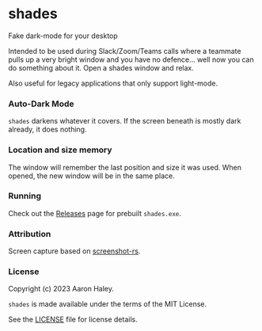 # shades

Fake dark-mode for your desktop

Intended to be used during Slack/Zoom/Teams calls where a teammate pulls up a very bright window and you have no defence... well now you can do something about it. Open a shades window and relax.

Also useful for legacy applications that only support light-mode.

### Auto-Dark Mode

`shades` darkens whatever it covers. If the screen beneath is mostly dark already, it does nothing.

### Location and size memory

The window will remember the last position and size it was used. When opened, the new window will be in the same place.

### Running

Check out the [Releases](https://github.com/halaaro/shades/releases) page for prebuilt `shades.exe`.

### Attribution

Screen capture based on [screenshot-rs](https://github.com/robmikh/screenshot-rs).

### License

Copyright (c) 2023 Aaron Haley.

`shades` is made available under the terms of the MIT License.

See the [LICENSE](https://github.com/halaaro/shades/blob/master/LICENSE) file for license details.
